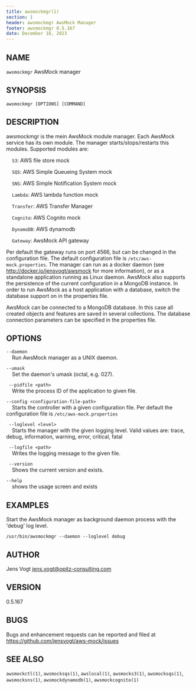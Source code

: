 ```yaml
---
title: awsmockmgr(1)
section: 1
header: awsmockmgr AwsMock Manager
footer: awsmockmgr 0.5.167
date: December 18, 2023
---
```


## NAME
```awsmockmgr``` AwsMock manager

## SYNOPSIS
```awsmockmgr [OPTIONS] [COMMAND]```

## DESCRIPTION
awsmockmgr is the mein AwsMock module manager. Each AwsMock service has its own module. The manager
starts/stops/restarts this modules. Supported modules are:

&nbsp;&nbsp;&nbsp;&nbsp;```S3```: AWS file store mock

&nbsp;&nbsp;&nbsp;&nbsp;```SQS```: AWS Simple Queueing System mock

&nbsp;&nbsp;&nbsp;&nbsp;```SNS```: AWS Simple Notification System mock

&nbsp;&nbsp;&nbsp;&nbsp;```Lambda```: AWS lambda function mock

&nbsp;&nbsp;&nbsp;&nbsp;```Transfer```: AWS Transfer Manager

&nbsp;&nbsp;&nbsp;&nbsp;```Cognito```: AWS Cognito mock

&nbsp;&nbsp;&nbsp;&nbsp;```DynamoDB```: AWS dynamodb

&nbsp;&nbsp;&nbsp;&nbsp;```Gateway```: AwsMock API gateway

Per default the gateway runs on port 4566, but can be changed in the configuration file. The default configuration file is
```/etc/aws-mock.properties```. The manager can run as a docker daemon (see http://docker.io/jensvogt/awsmock for more 
information), or as a standalone application running as Linux daemon. AwsMock also supports the persistence of the 
current configuration in a MongoDB instance. In order to run AwsMock as a host application with a database, switch the 
database support on in the properties file.

AwsMock can be connected to a MongoDB database. In this case all created objects and features are saved in several
collections. The database connection parameters can be specified in the properties file.

## OPTIONS

```--daemon```  
&nbsp;&nbsp;&nbsp;&nbsp;Run AwsMock manager as a UNIX daemon.

```--umask```  
&nbsp;&nbsp;&nbsp;&nbsp;Set the daemon's umask (octal, e.g. 027).

``` --pidfile <path>```  
&nbsp;&nbsp;&nbsp;&nbsp;Write the process ID of the application to given file.

```--config <configuration-file-path>```  
&nbsp;&nbsp;&nbsp;&nbsp;Starts the controller with a given configuration file. Per default the configuration file is
```/etc/aws-mock.properties```

``` --loglevel <level>```  
&nbsp;&nbsp;&nbsp;&nbsp;Starts the manager with the given logging level. Valid values are: trace, debug, information, 
warning, error, critical, fatal

``` --logfile <path>```  
&nbsp;&nbsp;&nbsp;&nbsp;Writes the logging message to the given file.

``` --version```  
&nbsp;&nbsp;&nbsp;&nbsp;Shows the current version and exists.

```--help```  
&nbsp;&nbsp;&nbsp;&nbsp;shows the usage screen and exists

## EXAMPLES

Start the AwsMock manager as background daemon process with the 'debug' log level.
```
/usr/bin/awsmockmgr --daemon --loglevel debug
```

## AUTHOR

Jens Vogt <jens.vogt@opitz-consulting.com>

## VERSION
0.5.167

## BUGS

Bugs and enhancement requests can be reported and filed at https://github.com/jensvogt/aws-mock/issues

## SEE ALSO

```awsmockctl(1)```, ```awsmocksqs(1)```, ```awslocal(1)```, ```awsmocks3(1)```, ```awsmocksqs(1)```, ```awsmocksns(1)```,
```awsmockdynamodb(1)```, ```awsmockcognito(1)```
